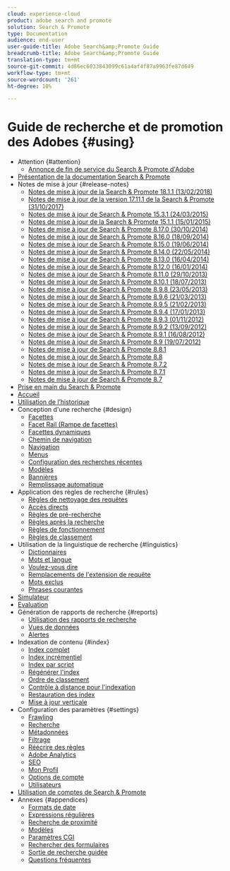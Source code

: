 ```yaml
---
cloud: experience-cloud
product: adobe search and promote
solution: Search & Promote
type: Documentation
audience: end-user
user-guide-title: Adobe Search&amp;Promote Guide
breadcrumb-title: Adobe Search&amp;Promote Guide
translation-type: tm+mt
source-git-commit: 4d86ec6033843099c61a4af4f87a9963fe87d649
workflow-type: tm+mt
source-wordcount: '261'
ht-degree: 10%

---
```



# Guide de recherche et de promotion des Adobes {#using}

+ Attention {#attention}
   + [Annonce de fin de service du Search &amp; Promote d&#39;Adobe](sp-eol.md)
+ [Présentation de la documentation Search &amp; Promote](sp-home.md)
+ Notes de mise à jour {#release-notes}
   + [Notes de mise à jour de la Search &amp; Promote 18.1.1 (13/02/2018)](c-searchpromote-release-notes/c-rn-02-13-18-version-1811.md)
   + [Notes de mise à jour de la version 17.11.1 de la Search &amp; Promote (31/10/2017)](c-searchpromote-release-notes/c-rn-10-31-17-version-1711.md)
   + [Notes de mise à jour de Search &amp; Promote 15.3.1 (24/03/2015)](c-searchpromote-release-notes/c-rn-03-19-15-version-153.md)
   + [Notes de mise à jour de la Search &amp; Promote 15.1.1 (15/01/2015)](c-searchpromote-release-notes/c-rn-01-15-15-version-151.md)
   + [Notes de mise à jour de Search &amp; Promote 8.17.0 (30/10/2014)](c-searchpromote-release-notes/c-rn-10-30-14-version-817.md)
   + [Notes de mise à jour de Search &amp; Promote 8.16.0 (18/09/2014)](c-searchpromote-release-notes/c-rn-09-18-14-version-816.md)
   + [Notes de mise à jour de Search &amp; Promote 8.15.0 (19/06/2014)](c-searchpromote-release-notes/c-rn-06-19-14-version-815.md)
   + [Notes de mise à jour de Search &amp; Promote 8.14.0 (22/05/2014)](c-searchpromote-release-notes/c-rn-05-22-14-version-814.md)
   + [Notes de mise à jour de Search &amp; Promote 8.13.0 (16/04/2014)](c-searchpromote-release-notes/c-rn-04-16-14-version-813.md)
   + [Notes de mise à jour de Search &amp; Promote 8.12.0 (16/01/2014)](c-searchpromote-release-notes/c-rn-01-16-14-version-812.md)
   + [Notes de mise à jour de Search &amp; Promote 8.11.0 (29/10/2013)](c-searchpromote-release-notes/c-rn-10-17-13-version-811.md)
   + [Notes de mise à jour de Search &amp; Promote 8.10.1 (18/07/2013)](c-searchpromote-release-notes/c-rn-07-18-13-version-810.md)
   + [Notes de mise à jour de Search &amp; Promote 8.9.8 (23/05/2013)](c-searchpromote-release-notes/c-rn-05-23-13-version-898.md)
   + [Notes de mise à jour de Search &amp; Promote 8.9.6 (21/03/2013)](c-searchpromote-release-notes/c-rn-03-21-13-version-896.md)
   + [Notes de mise à jour de Search &amp; Promote 8.9.5 (21/02/2013)](c-searchpromote-release-notes/c-rn-02-21-13-version-895.md)
   + [Notes de mise à jour de Search &amp; Promote 8.9.4 (17/01/2013)](c-searchpromote-release-notes/c-rn-01-17-13-version-894.md)
   + [Notes de mise à jour de Search &amp; Promote 8.9.3 (01/11/2012)](c-searchpromote-release-notes/c-rn-11-01-12-version-893.md)
   + [Notes de mise à jour de Search &amp; Promote 8.9.2 (13/09/2012)](c-searchpromote-release-notes/c-rn-09-13-12-version-892.md)
   + [Notes de mise à jour de Search &amp; Promote 8.9.1 (16/08/2012)](c-searchpromote-release-notes/c-rn-08-16-12-version-891.md)
   + [Notes de mise à jour de Search &amp; Promote 8.9 (19/07/2012)](c-searchpromote-release-notes/c-rn-07-19-12-version-89.md)
   + [Notes de mise à jour de Search &amp; Promote 8.8.1](c-searchpromote-release-notes/c-rn-05-31-12-version-881.md)
   + [Notes de mise à jour de Search &amp; Promote 8.8](c-searchpromote-release-notes/c-rn-04-26-12-version-88.md)
   + [Notes de mise à jour de Search &amp; Promote 8.7.2](c-searchpromote-release-notes/c-maintenance-release-03-29-12-version-872.md)
   + [Notes de mise à jour de Search &amp; Promote 8.7.1](c-searchpromote-release-notes/c-maintenance-release-02-23-12-version-871.md)
   + [Notes de mise à jour de Search &amp; Promote 8.7](c-searchpromote-release-notes/c-maintenance-release-01-19-12-version-870.md)
+ [Prise en main du Search &amp; Promote](c-getting-started.md)
+ [Accueil](c-about-home.md)
+ [Utilisation de l’historique](t-using-the-history-option.md)
+ Conception d&#39;une recherche {#design}
   + [Facettes](c-about-design-menu/c-about-facets.md)
   + [Facet Rail (Rampe de facettes)](c-about-design-menu/c-about-facet-rails.md)
   + [Facettes dynamiques](c-about-design-menu/c-about-dynamic-facets.md)
   + [Chemin de navigation](c-about-design-menu/c-about-breadcrumbs.md)
   + [Navigation](c-about-design-menu/c-about-page-navigation.md)
   + [Menus](c-about-design-menu/c-about-menus.md)
   + [Configuration des recherches récentes](c-about-design-menu/t-configuring-recent-searches.md)
   + [Modèles](c-about-design-menu/c-about-templates.md)
   + [Bannières](c-about-design-menu/c-about-banners.md)
   + [Remplissage automatique](c-about-auto-complete.md)
+ Application des règles de recherche {#rules}
   + [Règles de nettoyage des requêtes](c-about-rules-menu/c-about-query-cleaning-rules.md)
   + [Accès directs](c-about-rules-menu/c-about-direct-hits.md)
   + [Règles de pré-recherche](c-about-rules-menu/c-about-pre-search-rules.md)
   + [Règles après la recherche](c-about-rules-menu/c-about-post-search-rules.md)
   + [Règles de fonctionnement](c-about-rules-menu/c-about-business-rules.md)
   + [Règles de classement](c-about-rules-menu/c-about-ranking-rules.md)
+ Utilisation de la linguistique de recherche {#linguistics}
   + [Dictionnaires](c-about-linguistics-menu/c-about-dictionaries.md)
   + [Mots et langue](c-about-linguistics-menu/c-about-words-and-language.md)
   + [Voulez-vous dire](c-about-linguistics-menu/c-about-did-you-mean.md)
   + [Remplacements de l&#39;extension de requête](c-about-linguistics-menu/c-about-query-expansion-overrides.md)
   + [Mots exclus](c-about-linguistics-menu/c-about-excluded-words.md)
   + [Phrases courantes](c-about-linguistics-menu/c-about-common-phrases.md)
+ [Simulateur](c-about-simulator.md)
+ [Evaluation](c-about-staging.md)
+ Génération de rapports de recherche {#reports}
   + [Utilisation des rapports de recherche](c-about-reports-menu/c-about-reports-menu.md)
   + [Vues de données](c-about-reports-menu/c-about-data-views.md)
   + [Alertes](c-about-reports-menu/c-about-alerts.md)
+ Indexation de contenu {#index}
   + [Index complet](c-about-index-menu/c-about-full-index.md)
   + [Index incrémentiel](c-about-index-menu/c-about-incremental-index.md)
   + [Index par script](c-about-index-menu/c-about-scripted-index.md)
   + [Régénérer l&#39;index](c-about-index-menu/c-about-regenerate-index.md)
   + [Ordre de classement](c-about-index-menu/c-about-re-rank-index.md)
   + [Contrôle à distance pour l&#39;indexation](c-about-index-menu/c-about-remote-control-for-indexing.md)
   + [Restauration des index](c-about-index-menu/c-about-rollback-for-indexes.md)
   + [Mise à jour verticale](c-about-index-menu/c-about-vertical-updates.md)
+ Configuration des paramètres {#settings}
   + [Frawling](c-about-settings-menu/c-about-crawling-menu.md)
   + [Recherche](c-about-settings-menu/c-about-searching-menu.md)
   + [Métadonnées](c-about-settings-menu/c-about-metadata-menu.md)
   + [Filtrage](c-about-settings-menu/c-about-filtering-menu.md)
   + [Réécrire des règles](c-about-settings-menu/c-about-rewrite-rules-menu.md)
   + [Adobe Analytics](c-about-settings-menu/c-about-adobe-analytics-menu.md)
   + [SEO](c-about-settings-menu/c-about-seo.md)
   + [Mon Profil](c-about-settings-menu/c-about-my-profile-menu.md)
   + [Options de compte](c-about-settings-menu/c-about-account-options-menu.md)
   + [Utilisateurs](c-about-settings-menu/c-about-users-menu.md)
+ [Utilisation de comptes de Search &amp; Promote](c-about-accounts-menu.md)
+ Annexes {#appendices}
   + [Formats de date](c-appendices/r-date-formats.md)
   + [Expressions régulières](c-appendices/r-regular-expressions.md)
   + [Recherche de proximité](c-appendices/r-about-proximity-search.md)
   + [Modèles](c-appendices/c-templates.md)
   + [Paramètres CGI](c-appendices/c-cgiparameters.md)
   + [Rechercher des formulaires](c-appendices/c-searchforms.md)
   + [Sortie de recherche guidée](c-appendices/c-guidedsearchoutput.md)
   + [Questions fréquentes](c-appendices/c-faq.md)
